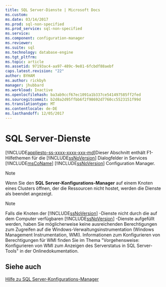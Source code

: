 ```yaml
---
title: SQL Server-Dienste | Microsoft Docs
ms.custom: 
ms.date: 03/14/2017
ms.prod: sql-non-specified
ms.prod_service: sql-non-specified
ms.service: 
ms.component: configuration-manager
ms.reviewer: 
ms.suite: sql
ms.technology: database-engine
ms.tgt_pltfrm: 
ms.topic: article
ms.assetid: 97193ac4-aa97-489c-9e81-6fcbdf88aebf
caps.latest.revision: "22"
author: BYHAM
ms.author: rickbyh
manager: jhubbard
ms.workload: Inactive
ms.openlocfilehash: ba3ab9ccf67ec1091a1b337ce541497585ff2fed
ms.sourcegitcommit: b2d8a2d95ffbb6f2f98692d7760cc5523151f99d
ms.translationtype: MT
ms.contentlocale: de-DE
ms.lasthandoff: 12/05/2017
---
```

# <a name="sql-server-services"></a>SQL Server-Dienste
[!INCLUDE[appliesto-ss-xxxx-xxxx-xxx-md](../../includes/appliesto-ss-xxxx-xxxx-xxx-md.md)]Dieser Abschnitt enthält F1-Hilfethemen für die [!INCLUDE[ssNoVersion](../../includes/ssnoversion-md.md)] Dialogfelder in Services [!INCLUDE[msCoName](../../includes/msconame-md.md)] [!INCLUDE[ssNoVersion](../../includes/ssnoversion-md.md)] Configuration Manager.  
  
> [!NOTE]  
>  Wenn Sie den **SQL Server-Konfigurations-Manager** auf einem Knoten eines Clusters öffnen, der die Ressourcen nicht hostet, werden die Dienste als beendet angezeigt.  
  
> [!NOTE]  
>  Falls die Knoten der [!INCLUDE[ssNoVersion](../../includes/ssnoversion-md.md)] -Dienste nicht durch die auf dem Computer verfügbaren [!INCLUDE[ssNoVersion](../../includes/ssnoversion-md.md)] -Dienste aufgefüllt werden, haben Sie möglicherweise keine ausreichenden Berechtigungen zum Zugreifen auf die Windows-Verwaltungsinstrumentation (Windows Management Instrumentation, WMI). Informationen zum Konfigurieren von Berechtigungen für WMI finden Sie im Thema "Vorgehensweise: Konfigurieren von WMI zum Anzeigen des Serverstatus in SQL Server-Tools" in der Onlinedokumentation.  
  
## <a name="see-also"></a>Siehe auch  
 [Hilfe zu SQL Server-Konfigurations-Manager](../../tools/configuration-manager/sql-server-configuration-manager-help.md)  
  
  
